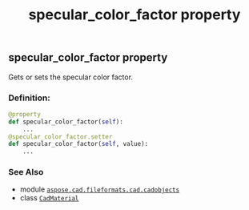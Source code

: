 ﻿---
title: specular_color_factor property
second_title: Aspose.CAD for Python via .NET API References
description: 
type: docs
weight: 990
url: /python-net/aspose.cad.fileformats.cad.cadobjects/cadmaterial/specular_color_factor/
is_root: false
---

## specular_color_factor property


Gets or sets the specular color factor.
### Definition:
```python
@property
def specular_color_factor(self):
    ...
@specular_color_factor.setter
def specular_color_factor(self, value):
    ...
```

### See Also
* module [`aspose.cad.fileformats.cad.cadobjects`](../../)
* class [`CadMaterial`](/cad/python-net/aspose.cad.fileformats.cad.cadobjects/cadmaterial)
